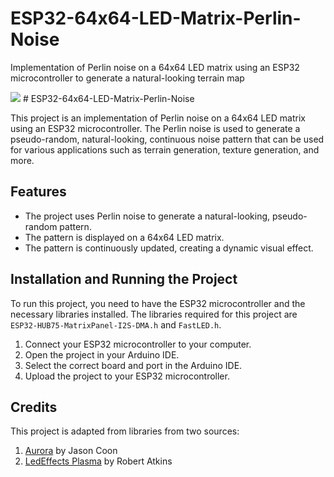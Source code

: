 # ESP32-64x64-LED-Matrix-Perlin-Noise
Implementation of Perlin noise on a 64x64 LED matrix using an ESP32 microcontroller to generate a natural-looking terrain map

<img src="https://github.com/bradleeharr/Perlin-Noise-LED-Matrix/blob/main/20231121_183643.gif?raw=true"/>
# ESP32-64x64-LED-Matrix-Perlin-Noise

This project is an implementation of Perlin noise on a 64x64 LED matrix using an ESP32 microcontroller. The Perlin noise is used to generate a pseudo-random, natural-looking, continuous noise pattern that can be used for various applications such as terrain generation, texture generation, and more.

## Features

- The project uses Perlin noise to generate a natural-looking, pseudo-random pattern.
- The pattern is displayed on a 64x64 LED matrix.
- The pattern is continuously updated, creating a dynamic visual effect.

## Installation and Running the Project

To run this project, you need to have the ESP32 microcontroller and the necessary libraries installed. The libraries required for this project are `ESP32-HUB75-MatrixPanel-I2S-DMA.h` and `FastLED.h`.

1. Connect your ESP32 microcontroller to your computer.
2. Open the project in your Arduino IDE.
3. Select the correct board and port in the Arduino IDE.
4. Upload the project to your ESP32 microcontroller.


## Credits

This project is adapted from libraries from two sources:

1. [Aurora](https://github.com/pixelmatix/aurora) by Jason Coon
2. [LedEffects Plasma](https://bitbucket.org/ratkins/ledeffects/src/26ed3c51912af6fac5f1304629c7b4ab7ac8ca4b/Plasma.cpp?at=default) by Robert Atkins
